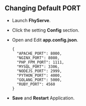 ## Changing Default PORT

- Launch **FhyServe**.
- Click the setting **Config** section.
- Open and Edit **app.config.json**.

	```
	{
	  "APACHE_PORT": 8000,
	  "NGINX_PORT": 8080,
	  "PHP_FPM_PORT": 1111,
	  "MYSQL_PORT": 3306,
	  "NODEJS_PORT": 2999,
	  "PYTHON_PORT": 4000,
	  "GOLANG_PORT": 5000,
	  "RUBY_PORT": 4560
	}
	```

- **Save** and **Restart** Application.
